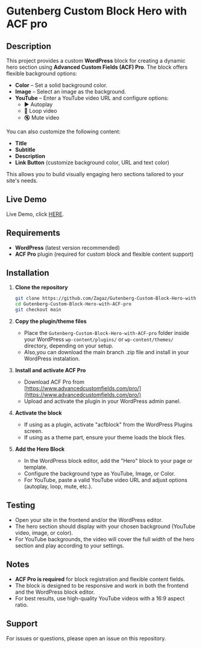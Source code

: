 
# Gutenberg Custom Block Hero with ACF pro
 ## Description

This project provides a custom **WordPress** block for creating a dynamic hero section using **Advanced Custom Fields (ACF) Pro**. The block offers flexible background options:

- **Color** – Set a solid background color.
- **Image** – Select an image as the background.
- **YouTube** – Enter a YouTube video URL and configure options:
    - ▶️ Autoplay
    - 🔁 Loop video
    - 🔇 Mute video

You can also customize the following content:

- **Title**
- **Subtitle**
- **Description**
- **Link Button** (customize background color, URL and text color)

This allows you to build visually engaging hero sections tailored to your site's needs.

## Live Demo

Live Demo, click [HERE](https://gutenberg-custom-block-hero-with-acf-pro.wasmer.app/ "HERE").

## Requirements

- **WordPress** (latest version recommended)
- **ACF Pro** plugin (required for custom block and flexible content support)

## Installation

1. **Clone the repository**

   ```bash
   git clone https://github.com/Zagaz/Gutenberg-Custom-Block-Hero-with-ACF-pro.git
   cd Gutenberg-Custom-Block-Hero-with-ACF-pro
   git checkout main
   ```

2. **Copy the plugin/theme files**
   - Place the `Gutenberg-Custom-Block-Hero-with-ACF-pro` folder inside your WordPress `wp-content/plugins/` or `wp-content/themes/` directory, depending on your setup.
   - Also,you can download the main branch .zip file and install in your WordPress instalation.

3. **Install and activate ACF Pro**
   - Download ACF Pro from [https://www.advancedcustomfields.com/pro/](https://www.advancedcustomfields.com/pro/)
   - Upload and activate the plugin in your WordPress admin panel.

4. **Activate the block**
   - If using as a plugin, activate "acfblock" from the WordPress Plugins screen.
   - If using as a theme part, ensure your theme loads the block files.

5. **Add the Hero Block**
   - In the WordPress block editor, add the "Hero" block to your page or template.
   - Configure the background type as YouTube, Image, or Color.
   - For YouTube, paste a valid YouTube video URL and adjust options (autoplay, loop, mute, etc.).

## Testing

- Open your site in the frontend and/or the WordPress editor.
- The hero section should display with your chosen background (YouTube video, image, or color).
- For YouTube backgrounds, the video will cover the full width of the hero section and play according to your settings.

## Notes

- **ACF Pro is required** for block registration and flexible content fields.
- The block is designed to be responsive and work in both the frontend and the WordPress block editor.
- For best results, use high-quality YouTube videos with a 16:9 aspect ratio.

## Support

For issues or questions, please open an issue on this repository.
